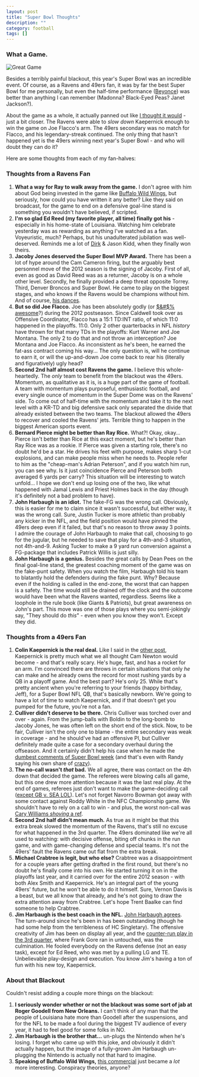 ```yaml
---
layout: post
title: "Super Bowl Thoughts"
description: ""
category: football
tags: []
---
```


### What a Game.

![Great Game](http://l.yimg.com/bt/api/res/1.2/zoFoozOPI6ydAGUvPW1FkQ--/YXBwaWQ9eW5ld3M7Zmk9aW5zZXQ7aD00OTE7cT04NTt3PTYzMA--/http://media.zenfs.com/en_us/News/ap_webfeeds/172ba96a3a5f8404280f6a706700d986.jpg "AP Photos")

Besides a terribly painful blackout, this year's Super Bowl was an incredible event. Of course, as a Ravens and 49ers fan, it was by far the best Super Bowl for me personally, but even the half-time performance ([Beyonce](http://www.nfl.com/videos/nfl-super-bowl/0ap2000000135280/Beyonce-Super-Bowl-XLVII-halftime-performance)) was better than anything I can remember (Madonna? Black-Eyed Peas? Janet Jackson?).

About the game as a whole, it actually panned out like [I thought it would](http://ma.rcus.im/football/2013/01/31/super-bowl-predictions/) - just a bit closer. The Ravens were able to *slow down* Kaepernick enough to win the game on Joe Flacco's arm. The 49ers secondary was no match for Flacco, and his legendary-streak continued. The only thing that hasn't happened yet is the 49ers winning next year's Super Bowl - and who will doubt they can do it?

Here are some thoughts from each of my fan-halves:

### Thoughts from a Ravens Fan

1. **What a way for Ray to walk away from the game.** I don't agree with him about God being invested in the game like [Buffalo Wild Wings](http://www.youtube.com/watch?v=cIVtwjdfb2M), but seriously, how could you have written it any better? Like they said on broadcast, for the game to end on a defensive goal-line stand is something you wouldn't have believed, if scripted.
2. **I'm so glad Ed Reed (my favorite player, all time) finally got his** -especially in his home-state of Louisiana. Watching him celebrate yesterday was as rewarding as anything I've watched as a fan. Voyeuristic, much? Perhaps, but his unadulterated jubilation was well-deserved. Reminds me a lot of [Dirk](http://www.thefastertimes.com/sportschat/files/2011/06/112882-dirk-nowitzki.jpeg) & Jason Kidd, when they finally won theirs.
3. **Jacoby Jones deserved the Super Bowl MVP Award.** There has been a lot of hype around the Cam Cameron firing, but the arguably best personnel move of the 2012 season is the signing of Jacoby. First of all, even as good as David Reed was as a returner, Jacoby is on a whole other level. Secondly, he finally provided a deep threat opposite Torrey. Third, Denver Broncos and Super Bowl. He came to play on the biggest stages, and who knows if the Ravens would be champions without him. And of course, [his dances](http://www.youtube.com/watch?v=bDN9zPWwEXs).
4. **But so did Joe Flacco.** Joe has been absolutely godly (or [$&#$% awesome](http://www.youtube.com/watch?v=CLhGFvGTwNQ)?) during the 2012 postseason. Since Caldwell took over as Offensive Coordinator, Flacco has a 15:1 TD:INT ratio, of which 11:0 happened in the playoffs. 11:0. Only 2 other quarterbacks in NFL *history* have thrown for that many TDs in the playoffs: Kurt Warner and Joe Montana. The only 2 to do that and not throw an interception? Joe Montana and Joe Flacco. As inconsistent as he's been, he earned the fat-ass contract coming his way... The only question is, will he continue to earn it, or will the up-and-down Joe come back to rear his (literally and figuratively) ugly head?
5. **Second 2nd half almost cost Ravens the game.** I believe this whole-heartedly. The *only* team to benefit from the blackout was the 49ers. Momentum, as qualitative as it is, is a huge part of the game of football. A team with momentum plays purposeful, enthusiastic football, and every single ounce of momentum in the Super Dome was on the Ravens' side. To come out of half-time with the momentum and take it to the next level with a KR-TD and big defensive sack only separated the divide that already existed between the two teams. The blackout allowed the 49ers to recover and cooled the Ravens' jets. Terrible thing to happen in the biggest American sports event.
6. **Bernard Pierce might be better than Ray Rice.** What?! Okay, okay... Pierce isn't better than Rice at this exact moment, but he's better than Ray Rice was as a rookie. If Pierce was given a starting role, there's no doubt he'd be a star. He drives his feet with purpose, makes sharp 1-cut explosions, and can make people miss when he needs to. People refer to him as the "cheap-man's Adrian Peterson", and if you watch him run, you can see why. Is it just coincidence Pierce and Peterson both averaged 6 yards per carry? This situation will be interesting to watch unfold... I hope we don't end up losing one of the two, like what happened with Jamal Lewis and Priest Holmes back in the day (though it's definitely not a bad problem to have).
7. **John Harbaugh is an idiot.** The fake-FG was the wrong call. Obviously, this is easier for me to claim since it wasn't successful, but either way, it was the wrong call. Sure, Justin Tucker is more athletic than probably any kicker in the NFL, and the field position would have pinned the 49ers deep even if it failed, but that's no reason to throw away 3 points. I admire the courage of John Harbaugh to make that call, choosing to go for the jugular, but he needed to save that play for a 4th-and-3 situation, not 4th-and-9. Asking Tucker to make a 9 yard run conversion against a FG-package that includes Patrick Willis is just silly.
8. **John Harbaugh is a genius.** Besides the great calls by Dean Pees on the final goal-line stand, the greatest coaching moment of the game was on the fake-punt safety. When you watch the film, Harbaugh told his team to blatantly hold the defenders during the fake punt. Why? Because even if the holding is called in the end-zone, the worst that can happen is a safety. The time would still be drained off the clock and the outcome would have been what the Ravens wanted, regardless. Seems like a loophole in the rule book (like Giants & Patriots), but great awareness on John's part. This move was one of those plays where you semi-jokingly say, "They should do *this*" - even when you know they won't. Except they did.

### Thoughts from a 49ers Fan

1. **Colin Kaepernick is the real deal.** Like I said in the [other post](http://ma.rcus.im/football/2013/01/31/super-bowl-predictions/), Kaepernick is pretty much what we all thought Cam Newton would become - and that's really scary. He's huge, fast, and has a rocket for an arm. I'm convinced there are throws in certain situations that only *he* can make and he already owns the record for most rushing yards by a QB in a playoff game. And the best part? He's only 25. While that's pretty ancient when you're referring to your friends (happy birthday, Jeff), for a Super Bowl NFL QB, that's basically newborn. We're going to have a lot of time to watch Kaepernick, and if that doesn't get you pumped for the future, you're not a fan.
2. **Culliver didn't deserve to be there.** Chris Culliver was torched over and over - again. From the jump-balls with Boldin to the long-bomb to Jacoby Jones, he was often left on the short end of the stick. Now, to be fair, Culliver isn't the only one to blame - the entire secondary was weak in coverage - and he should've had an offensive PI, but Culliver definitely made quite a case for a secondary overhaul during the offseason. And it certainly didn't help his case when he made the [dumbest comments of Super Bowl week](http://sports.yahoo.com/blogs/nfl-shutdown-corner/chris-culliver-undergo-sensitivity-training-crisis-youth-anti-192113920--nfl.html) (and that's even with Randy saying his own share of [crazy](http://sports.yahoo.com/blogs/nfl-shutdown-corner/randy-moss-proclaims-himself-greatest-receiver-time-171543456--nfl.html)).
3. **The no-call wasn't *that* bad.** We all agree, there was contact on the 4th down that decided the game. The referees were blowing calls all game, but this one drew more attention because it was the last real play. At the end of games, referees just don't want to make the game-deciding call ([except GB v. SEA LOL](http://www.youtube.com/watch?v=HInIZ4CdVOw)). Let's not forget Navorro Bowman got away with some contact against Roddy White in the NFC Championship game. We shouldn't have to rely on a call to win - and plus, the worst non-call was [Cary Williams *shoving* a ref](http://www.youtube.com/watch?v=Gu4cu10-rhk).
4. **Second 2nd half didn't mean much.** As true as it might be that this extra break slowed the momentum of the Ravens, that's still no excuse for what happened in the 3rd quarter. The 49ers dominated like we're all used to watching: with decisive offense, biting off chunks in the run game, and with game-changing defense and special teams. It's not the 49ers' fault the Ravens came out flat from the extra break.
5. **Michael Crabtree is legit, but who else?** Crabtree was a disappointment for a couple years after getting drafted in the first round, but there's no doubt he's finally come into his own. He started turning it on in the playoffs last year, and it carried over for the entire 2012 season - with both Alex Smith and Kaepernick. He's an integral part of the young 49ers' future, but he won't be able to do it himself. Sure, Vernon Davis is a beast, but we all know that already, and he's not going to draw the extra attention away from Crabtree. Let's hope Trent Baalke can find someone to help Crabtree.
6. **Jim Harbaugh is the best coach in the NFL.** [John Harbaugh agrees](http://www.nfl.com/videos/nfl-player-interviews/0ap2000000135769/John-Harbaugh-I-think-Jim-is-the-best-coach-in-the-NFL). The turn-around since he's been in has been outstanding (though he had some help from the terribleness of HC Singletary). The offensive creativity of Jim has been on display all year, and the [counter-run play in the 3rd quarter](http://www.nfl.com/videos/nfl-game-highlights/0ap2000000135467/Gore-6-yard-TD-run), where Frank Gore ran in untouched, was the culmination. He fooled everybody on the Ravens defense (not an easy task), except for Ed Reed, who was met by a pulling LG and TE. Unbelievable play-design and execution. You know Jim's having a ton of fun with his new toy, Kaepernick.

### About that Blackout

Couldn't resist adding a couple more things on the blackout:

1. **I seriously wonder whether or not the blackout was some sort of jab at Roger Goodell from New Orleans.** I can't think of any man that the people of Louisiana hate more than Goodell after the suspensions, and for the NFL to be made a fool during the biggest TV audience of every year, it had to feel good for some folks in NO.
2. **Jim Harbaugh is the brother that...** un-plugs the Nintendo when he's losing. I forget who came up with this joke, and obviously it didn't actually happen, but the image of a fully-grown Jim Harbaugh un-plugging the Nintendo is actually not that hard to imagine.
3. **Speaking of Buffalo Wild Wings,** [this commercial](http://www.youtube.com/watch?v=0CEhPd8c8Yo) just became a *lot* more interesting. Conspiracy theories, anyone?